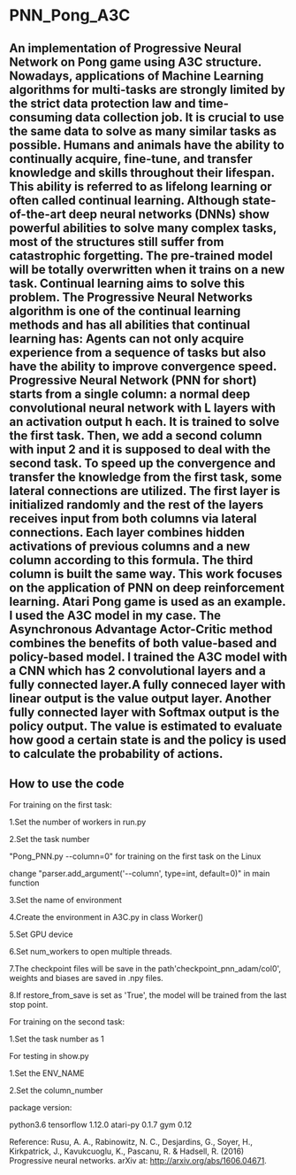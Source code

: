 # PNN_Pong_A3C
An implementation of Progressive Neural Network on Pong game using A3C structure.
Nowadays, applications of Machine Learning algorithms for multi-tasks are strongly limited by the strict data protection law and time-consuming data collection job. It is crucial to use the same data to solve as many similar tasks as possible. Humans and animals have the ability to continually acquire, fine-tune, and transfer knowledge and skills throughout their lifespan. This ability is referred to as lifelong learning or often called continual learning. Although state-of-the-art deep neural networks (DNNs) show powerful abilities to solve many complex tasks, most of the structures still suffer from catastrophic forgetting. The pre-trained model will be totally overwritten when it trains on a new task. Continual learning aims to solve this problem. The Progressive Neural Networks algorithm is one of the continual learning methods and has all abilities that continual learning has: Agents can not only acquire experience from a sequence of tasks but also have the ability to improve convergence speed.
Progressive Neural Network (PNN for short) starts from a single column: a normal deep convolutional neural network with L layers with an activation output h each. It is trained to solve the first task. Then, we add a second column with input 2 and it is supposed to deal with the second task. To speed up the convergence and transfer the knowledge from the first task, some lateral connections are utilized. The first layer is initialized randomly and the rest of the layers receives input from both columns via lateral connections. Each layer combines hidden activations of previous columns and a new column according to this formula. The third column is built the same way.
This work focuses on the application of PNN on deep reinforcement learning. Atari Pong game is used as an example.
I used the A3C model in my case. The Asynchronous Advantage Actor-Critic method combines the benefits of both value-based and policy-based model. 
I trained the A3C model with a CNN which has 2 convolutional layers and a fully connected layer.A fully conneced layer with linear output is the value output layer. Another fully connected layer with Softmax output is the policy output. The value is estimated to evaluate how good a certain state is and the policy is used to calculate the probability of actions. 
----------------------------------------------
How to use the code
----------------------------------------------
For training on the first task: 

1.Set the number of workers in run.py

2.Set the task number

"Pong_PNN.py --column=0" for training on the first task on the Linux

change "parser.add_argument('--column', type=int, default=0)" in main function

3.Set the name of environment

4.Create the environment in A3C.py in class Worker()

5.Set GPU device

6.Set num_workers to open multiple threads.

7.The checkpoint files will be save in the path'checkpoint_pnn_adam/col0', weights and biases are saved in .npy files.

8.If restore_from_save is set as 'True', the model will be trained from the last stop point.

For training on the second task:

1.Set the task number as 1

For testing in show.py

1.Set the ENV_NAME

2.Set the column_number

package version:

python3.6
tensorflow 1.12.0
atari-py 0.1.7
gym 0.12

Reference: Rusu, A. A., Rabinowitz, N. C., Desjardins, G., Soyer, H., Kirkpatrick, J., Kavukcuoglu, K., Pascanu, R. & Hadsell, R. (2016) Progressive neural networks. arXiv at: http://arxiv.org/abs/1606.04671.
